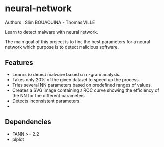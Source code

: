 # neural-network
Authors : Slim BOUAOUINA - Thomas VILLE

Learn to detect malware with neural network.

The main goal of this project is to find the best parameters for a neural network which purpose is to detect malicious software.

## Features
 * Learns to detect malware based on n-gram analysis.
 * Takes only 20% of the given dataset to speed up the process.
 * Tries several NN parameters based on predefined ranges of values.
 * Creates a SVG image containing a ROC curve showing the efficiency of the NN for the different parameters.
 * Detects inconsistent parameters.
 * 

## Dependencies
 * FANN >= 2.2
 * plplot
